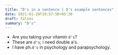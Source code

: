 ```yaml
---
title: "D's in a sentence | D's example sentences"
date: 2021-01-20T19:57:50+05:30
draft: falses
summary: "D's"
---
```

- Are you taking your vitamin `d's`?
- These are `d's`; i need double a's.
- I have ph.`d's` in psychology and parapsychology.
                 
